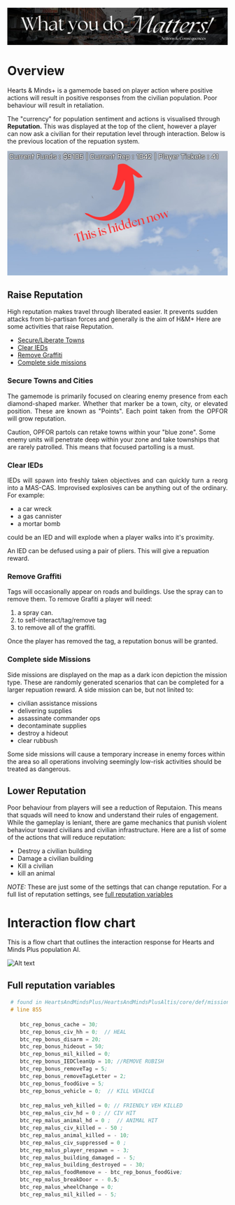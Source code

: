 <p align="center">
<img src="/docs/assets/actionsConsequences.jpg"/>
</p>

# Overview
<p align="justify">

Hearts & Minds+ is a gamemode based on player action where positive actions will result in positive responses from the civilian population. Poor behaviour will result in retaliation. 

The "currency" for population sentiment and actions is visualised through **Reputation.** This was displayed at the top of the client, however a player can now ask a civilian for their reputation level through interaction. Below is the previous location of the repuation system.
</p>

<p align="center">
<img src="/docs/assets/oldRepBar.jpg"/>
</p>

## Raise Reputation

High reputation makes travel through liberated easier. It prevents sudden attacks from bi-partisan forces and generally is the aim of H&M+ Here are some activities that raise Reputation.

* [Secure/Liberate Towns](#secure-towns-and-cities)
* [Clear IEDs](#clear-ieds)
* [Remove Graffiti](#remove-graffiti)
* [Complete side missions](#remove-graffiti)

### Secure Towns and Cities

<p align="justify">
The gamemode is primarily focused on clearing enemy presence from each diamond-shaped marker. Whether that marker be a town, city, or elevated position. These are known as "Points". Each point taken from the OPFOR will grow reputation.

Caution, OPFOR partols can retake towns within your "blue zone". Some enemy units will penetrate deep within your zone and take townships that are rarely patrolled. This means that focused partolling is a must. 
</p>

### Clear IEDs

<p align="justify">
IEDs will spawn into freshly taken objectives and can quickly turn a reorg into a MAS-CAS. Improvised explosives can be anything out of the ordinary. For example:

* a car wreck
* a gas cannister
* a mortar bomb

could be an IED and will explode when a player walks into it's proximity.

An IED can be defused using a pair of pliers. This will give a repuation reward.
</p>

### Remove Graffiti

Tags will occasionally appear on roads and buildings. Use the spray can to remove them. To remove Grafiti a player will need:

1. a spray can.
2. to self-interact/tag/remove tag
3. to remove all of the graffiti.

Once the player has removed the tag, a reputation bonus will be granted.

### Complete side Missions

Side missions are displayed on the map as a dark icon depiction the mission type. These are randomly generated scenarios that can be completed for a larger repuation reward. A side mission can be, but not linited to:

* civilian assistance missions
* delivering supplies
* assassinate commander ops
* decontaminate supplies
* destroy a hideout
* clear rubbush

Some side missions will cause a temporary increase in enemy forces within the area so all operations involving seemingly low-risk activities should be treated as dangerous.

## Lower Reputation

Poor behaviour from players will see a reduction of Reputaion. This means that squads will need to know and understand their rules of engagement. While the gameplay is leniant, there are game mechanics that punish violent behaviour toward civilians and civilian infrastructure. Here are a list of some of the actions that will reduce reputation:

* Destroy a civilian building
* Damage a civilian building
* Kill a civilian
* kill an animal

*NOTE:* These are just some of the settings that can change reputation. For a full list of reputation settings, see [full reputation variables](#full-reputation-variables)


# Interaction flow chart

This is a flow chart that outlines the interaction response for Hearts and Minds Plus population AI. 

![Alt text](./action_flowchart.svg)

## Full reputation variables

```s
 # found in HeartsAndMindsPlus/HeartsAndMindsPlusAltis/core/def/mission.sqf
 # line 855

    btc_rep_bonus_cache = 30; 
    btc_rep_bonus_civ_hh = 0;  // HEAL
    btc_rep_bonus_disarm = 20;
    btc_rep_bonus_hideout = 50; 
    btc_rep_bonus_mil_killed = 0; 
    btc_rep_bonus_IEDCleanUp = 10; //REMOVE RUBISH
    btc_rep_bonus_removeTag = 5; 
    btc_rep_bonus_removeTagLetter = 2;
    btc_rep_bonus_foodGive = 5; 
    btc_rep_bonus_vehicle = 0;  // KILL VEHICLE

    btc_rep_malus_veh_killed = 0; // FRIENDLY VEH KILLED
    btc_rep_malus_civ_hd = 0 ; // CIV HIT
    btc_rep_malus_animal_hd = 0 ;  // ANIMAL HIT
    btc_rep_malus_civ_killed = - 50 ; 
    btc_rep_malus_animal_killed = - 10;
    btc_rep_malus_civ_suppressed = 0 ;
    btc_rep_malus_player_respawn = - 3; 
    btc_rep_malus_building_damaged = - 5;
    btc_rep_malus_building_destroyed = - 30;
    btc_rep_malus_foodRemove = - btc_rep_bonus_foodGive;
    btc_rep_malus_breakDoor = - 0.5;
    btc_rep_malus_wheelChange = 0;
    btc_rep_malus_mil_killed = - 5;
```